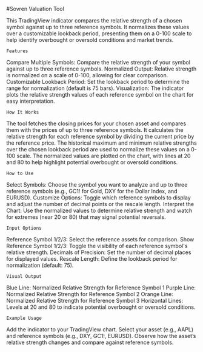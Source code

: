 #Sovren Valuation Tool

This TradingView indicator compares the relative strength of a chosen symbol against up to three reference symbols. It normalizes these values over a customizable lookback period, presenting them on a 0-100 scale to help identify overbought or oversold conditions and market trends.

    Features
Compare Multiple Symbols: Compare the relative strength of your symbol against up to three reference symbols.
Normalized Output: Relative strength is normalized on a scale of 0-100, allowing for clear comparison.
Customizable Lookback Period: Set the lookback period to determine the range for normalization (default is 75 bars).
Visualization: The indicator plots the relative strength values of each reference symbol on the chart for easy interpretation.

    How It Works
The tool fetches the closing prices for your chosen asset and compares them with the prices of up to three reference symbols.
It calculates the relative strength for each reference symbol by dividing the current price by the reference price.
The historical maximum and minimum relative strengths over the chosen lookback period are used to normalize these values on a 0-100 scale.
The normalized values are plotted on the chart, with lines at 20 and 80 to help highlight potential overbought or oversold conditions.

    How to Use
Select Symbols: Choose the symbol you want to analyze and up to three reference symbols (e.g., GC1! for Gold, DXY for the Dollar Index, and EURUSD).
Customize Options: Toggle which reference symbols to display and adjust the number of decimal points or the rescale length.
Interpret the Chart: Use the normalized values to determine relative strength and watch for extremes (near 20 or 80) that may signal potential reversals.

    Input Options
Reference Symbol 1/2/3: Select the reference assets for comparison.
Show Reference Symbol 1/2/3: Toggle the visibility of each reference symbol's relative strength.
Decimals of Precision: Set the number of decimal places for displayed values.
Rescale Length: Define the lookback period for normalization (default: 75).

    Visual Output
Blue Line: Normalized Relative Strength for Reference Symbol 1
Purple Line: Normalized Relative Strength for Reference Symbol 2
Orange Line: Normalized Relative Strength for Reference Symbol 3
Horizontal Lines: Levels at 20 and 80 to indicate potential overbought or oversold conditions.

    Example Usage
Add the indicator to your TradingView chart.
Select your asset (e.g., AAPL) and reference symbols (e.g., DXY, GC1!, EURUSD).
Observe how the asset’s relative strength changes and compare against reference symbols.
